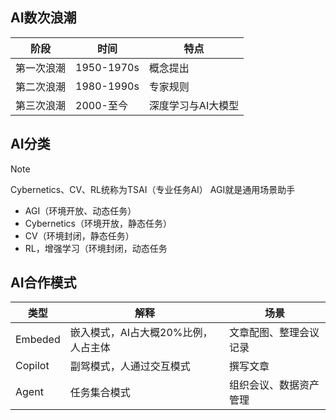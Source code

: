 ## AI数次浪潮

| 阶段       | 时间       | 特点               |
| ---------- | ---------- | ------------------ |
| 第一次浪潮 | 1950-1970s | 概念提出           |
| 第二次浪潮 | 1980-1990s | 专家规则           |
| 第三次浪潮 | 2000-至今  | 深度学习与AI大模型 |

## AI分类

> [!note]
>
> Cybernetics、CV、RL统称为TSAI（专业任务AI）
> AGI就是通用场景助手

- AGI（环境开放、动态任务）
- Cybernetics（环境开放，静态任务）
- CV（环境封闭，静态任务）
- RL，增强学习（环境封闭，动态任务

## AI合作模式

| 类型    | 解释                                | 场景                   |
| ------- | ----------------------------------- | ---------------------- |
| Embeded | 嵌入模式，AI占大概20%比例，人占主体 | 文章配图、整理会议记录 |
| Copilot | 副驾模式，人通过交互模式            | 撰写文章               |
| Agent   | 任务集合模式                        | 组织会议、数据资产管理 |

